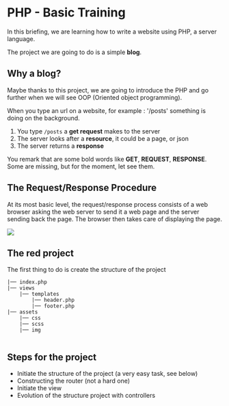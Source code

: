 # PHP - Basic Training

In this briefing, we are learning how to write a website using PHP, a server language. 

The project we are going to do is a simple **blog**. 

## Why a blog?

Maybe thanks to this project, we are going to introduce the PHP and go further when we will see OOP (Oriented object programming).


When you type an url on a website, for example : '/posts' something is doing on the background.  

1. You type ```/posts``` a **get request** makes to the server
2. The server looks after a **resource**, it could be a page, or json
3. The server returns a **response**

You remark that are some bold words like **GET**, **REQUEST**, **RESPONSE**. Some are missing, but for the moment, let see them.

## The Request/Response Procedure

At its most basic level, the request/response process consists of a web browser asking the web server to send it a web page and the server sending back the page. The browser then takes care of displaying the page.

![](https://www.oreilly.com/api/v2/epubs/9781449337452/files/httpatomoreillycomsourceoreillyimages1614577.png)

## The red project

The first thing to do is create the structure of the project

```
|── index.php
|── views
    |── templates
        |── header.php
        |── footer.php
|── assets
    |── css
    |── scss
    |── img
    
```

## Steps for the project

- Initiate the structure of the project (a very easy task, see below)
- Constructing the router (not a hard one)
- Initiate the view
- Evolution of the structure project with controllers